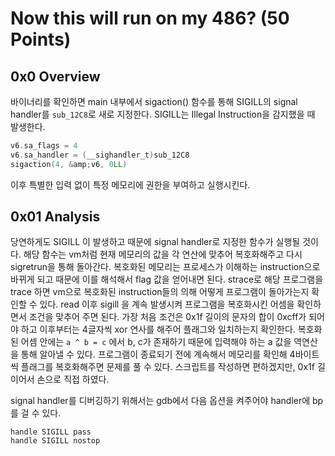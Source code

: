 # Now this will run on my 486? (50 Points)

## 0x0 Overview

바이너리를 확인하면 main 내부에서 sigaction() 함수를 통해 SIGILL의 signal handler를 `sub_12C8`로 새로 지정한다. SIGILL는 Illegal Instruction을 감지했을 때 발생한다.
```c
v6.sa_flags = 4
v6.sa_handler = (__sighandler_t)sub_12C8
sigaction(4, &amp;v6, 0LL)
```
이후 특별한 입력 없이 특정 메모리에 권한을 부여하고 실행시킨다.

## 0x01 Analysis

당연하게도 SIGILL 이 발생하고 때문에 signal handler로 지정한 함수가 실행될 것이다. 해당 함수는 vm처럼 현재 메모리의 값을 각 연산에 맞추어 복호화해주고 다시 sigretrun을 통해 돌아간다. 복호화된 메모리는 프로세스가 이해하는 instruction으로 바뀌게 되고 때문에 이를 해석해서 flag 값을 얻어내면 된다. strace로 해당 프로그램을 trace 하면 vm으로 복호화된 instruction들의 의해 어떻게 프로그램이 돌아가는지 확인할 수 있다.
read 이후 sigill 을 계속 발생시켜 프로그램을 복호화시킨 어셈을 확인하면서 조건을 맞추어 주면 된다.
가장 처음 조건은 0x1f 길이의 문자의 합이 0xcff가 되어야 하고 이후부터는 4글자씩 xor 연사를 해주어 플래그와 일치하는지 확인한다. 복호화된 어셈 안에는 `a ^ b = c` 에서 b, c가 존재하기 때문에 입력해야 하는 a 값을 역연산을 통해 알아낼 수 있다. 프로그램이 종료되기 전에 계속해서 메모리를 확인해 4바이트씩 플래그를 복호화해주면 문제를 풀 수 있다. 스크립트를 작성하면 편하겠지만, 0x1f 길이어서 손으로 직접 하였다.

signal handler를 디버깅하기 위해서는 gdb에서 다음 옵션을 켜주어야 handler에 bp를 걸 수 있다.

```
handle SIGILL pass
handle SIGILL nostop
```



